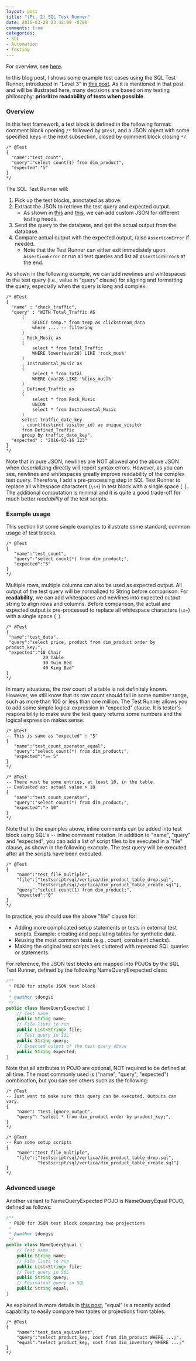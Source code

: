 ```yaml
---
layout: post
title: "(Pt. 2) SQL Test Runner"
date: 2016-03-28 23:42:09 -0700
comments: true
categories: 
- SQL
- Automation
- Testing
---
```


For overview, see [here](/blog/2016/03/16/sql-unit-overview/).

In this blog post, I shows some example test cases using the SQL Test Runner, introduced in "Level 3" in [this post](/blog/2016/03/20/sql-unit-functional-tests/).
As it is mentioned in that post and will be illustrated here, many decisions are based on my testing philosophy: **prioritize readability of tests when possible**.

### Overview

In this test framework, a test block is defined in the following format: comment block opening `/*` followed by `@Test`, and a JSON object with some specified keys in the next subsection, closed by comment block closing `*/`.

``` plain Example
/* @Test
{
  "name":"test_count",
  "query":"select count(1) from dim_product",
  "expected":"5"
}
*/
```

The SQL Test Runner will:

1. Pick up the test blocks, annotated as above.
1. Extract the JSON to retrieve the test query and expected output.
   * As shown in [this](/blog/2016/04/10/sql-unit-incremental-data-update/) and [this](/blog/2016/04/16/sql-unit-extension/), we can add custom JSON for different testing needs.
1. Send the query to the database, and get the actual output from the database.
1. Compare actual output with the expected output, raise `AssertionError` if needed.
   * Note that the Test Runner can either exit immediately upon `AssertionError` or run all test queries and list all `AssertionError`s at the end.
   
As shown in the following example, we can add newlines and whitespaces to the test query (i.e., value in "query" clause) for aligning and formatting the query, especially when the query is long and complex.

``` plain Example complex test query
/* @Test
{
  "name" : "check_traffic",
  "query" : "WITH Total_Traffic AS
      (
          SELECT temp.* from temp as clickstream_data
          where .... -- filtering
      )
      , Rock_Music as
      (
          select * from Total_Traffic
          WHERE lower(evar28) LIKE 'rock_mus%'
      )
      , Instrumental_Music as
      (
          select * from Total
          WHERE evar28 LIKE '%[ins_mus]%'
      )
      , Defined_Traffic as
      (
          select * from Rock_Music
          UNION
          select * from Instrumental_Music
      )
      select traffic_date_key
      , count(distinct visitor_id) as unique_visitor
      from Defined_Traffic
      group by traffic_date_key",
  "expected" : "2016-03-16 123"
}
*/
```

Note that in pure JSON, newlines are NOT allowed and the above JSON when deserializing directly will report syntax errors.
However, as you can see, newlines and whitespaces greatly improve readability of the complex test query.
Therefore, I add a pre-processing step in SQL Test Runner to replace all whitespace characters (`\s+`) in test block with a single space (` `).
The additional computation is minimal and it is quite a good trade-off for much better *readability* of the test scripts.

### Example usage

This section list some simple examples to illustrate some standard, common usage of test blocks.

``` plain Compare test query's output with expected output
/* @Test
{
   "name":"test_count",
   "query":"select count(*) from dim_product;",
   "expected":"5"
}
*/
```

Multiple rows, multiple columns can also be used as expected output.
All output of the test query will be normalized to String before comparison.
For **readability**, we can add whitespaces and newlines into expected output string to align rows and columns.
Before comparison, the actual and expected output is pre-processed to replace all whitespace characters (`\s+`) with a single space (` `).

``` plain Expected output with multiple rows, multiple columns
/* @Test
{
 "name":"test_data",
 "query":"select price, product from dim_product order by product_key;",
 "expected":"10 Chair
              20 Table
              30 Twin Bed
              40 King Bed"
}
*/
```

In many situations, the row count of a table is not definitely known.
However, we still know that its row count should fall in some number range, such as more than 100 or less than one million.
The Test Runner allows you to add some simple logical expression in "expected" clause.
It is tester's responsibility to make sure the test query returns some numbers and the logical expression makes sense.

``` plain Expected output with logical expression
/* @Test
-- This is same as "expected" : "5"
{
   "name":"test_count_operator_equal",
   "query":"select count(*) from dim_product;",
   "expected":"== 5"
}
*/

/* @Test
-- There must be some entries, at least 10, in the table.
-- Evaluated as: actual value > 10
{
   "name":"test_count_operator",
   "query":"select count(*) from dim_product;",
   "expected":"> 10"
}
*/
```

Note that in the examples above, inline comments can be added into test block using SQL's `--` inline comment notation.
In addition to "name", "query" and "expected", you can add a list of script files to be executed in a "file" clause, as shown in the following example.
The test query will be executed after all the scripts have been executed.

``` plain "file" key to execute shared statements
/* @Test
{
    "name":"test_file_multiple",
    "file":["testscript/sql/vertica/dim_product_table_drop.sql", 
            "testscript/sql/vertica/dim_product_table_create.sql"],
    "query":"select count(1) from dim_product;",
    "expected":"0"
}
*/
```

In practice, you should use the above "file" clause for:

* Adding more complicated setup statements or tests in external test scripts. Example: creating and populating tables for synthetic data.
* Reusing the most common tests (e.g., count, constraint checks).
* Making the original test scripts less cluttered with repeated SQL queries or statements.

For reference, the JSON test blocks are mapped into POJOs by the SQL Test Runner, defined by the following NameQueryExepected class: 

``` java
/**
 * POJO for simple JSON test block
 * 
 * @author tdongsi
 */
public class NameQueryExpected {
	// Test name
	public String name;
	// File lists to run
	public List<String> file;
	// Test query in SQL
	public String query;
	// Expected output of the test query above
	public String expected;
}
```

Note that all attributes in POJO are optional, NOT required to be defined at all time.
The most commonly used is ("name", "query", "expected") combination, but you can see others such as the following: 

``` plain Some other uses
/* @Test
-- Just want to make sure this query can be executed. Outputs can vary.
{
    "name": "test_ignore_output",
    "query": "select * from dim_product order by product_key;",
}
*/

/* @Test
-- Run some setup scripts
{
    "name":"test_file_multiple",
    "file":["testscript/sql/vertica/dim_product_table_drop.sql", 
            "testscript/sql/vertica/dim_product_table_create.sql"]
}
*/
```

### Advanced usage

Another variant to NameQueryExpected POJO is NameQueryEqual POJO, defined as follows:

``` java 
/**
 * POJO for JSON test block comparing two projections
 * 
 * @author tdongsi
 */
public class NameQueryEqual {
	// Test name.
	public String name;
	// File lists to run
	public List<String> file;
	// Test query in SQL
	public String query;
	// Equivalent query in SQL
	public String equal;
}
```

As explained in more details in [this post](/2016/04/17/sql-unit-data-parity/), "equal" is a recently added capability to easily compare two tables or projections from tables.

``` plain "equal" clause
/* @Test
{
    "name":"test_data_equivalent",
    "query":"select product_key, cost from dim_product WHERE ...;",
    "equal":"select product_key, cost from dim_inventory WHERE ...;"
}
*/
```
